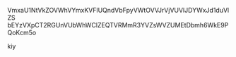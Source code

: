 VmxaU1NtVkZOVWhVYmxKVFlUQndVbFpyVWtOVVJrVjVUVlJDYWxJd1duVlZS
bEYzVXpCT2RGUnVUbWhWClZEQTVRMmR3YVZsWVZUMEtDbmh6WkE9PQoKcm5o

kiy